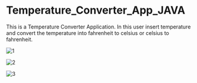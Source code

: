 # Temperature_Converter_App_JAVA

This is a Temperature Converter Application. In this user insert temperature and convert the temperature into fahrenheit to celsius or celsius to fahrenheit.

![1](https://github.com/shivam1raj5/Temperature_Converter_App_JAVA/assets/57479532/0bdce2ea-fba9-41f7-bf4e-21568179915d)


![2](https://github.com/shivam1raj5/Temperature_Converter_App_JAVA/assets/57479532/ab5adfd4-a7ed-4f38-8cb8-890780c45e5d)


![3](https://github.com/shivam1raj5/Temperature_Converter_App_JAVA/assets/57479532/bfef33d8-a663-4090-af2a-e733e734cc07)
